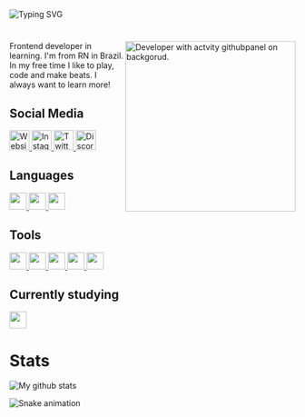 <img src="https://readme-typing-svg.demolab.com?font=Nunito&weight=500&duration=4000&pause=1000&color=7415E0&width=435&height=35&lines=Hi%2C+im+Tiago+%F0%9F%91%8B;Frontend+developer+in+learning!;+I'm+from+RN+in+Brazil.+%F0%9F%87%A7%F0%9F%87%B7;I+like+to+play%2C+code+and+make+beats." alt="Typing SVG"/>

#

<img align="right" width="300" src="https://ttstatic.netlify.app/github/img/developer.svg" alt="Developer with actvity githubpanel on backgorud.">

<p>Frontend developer in learning. I'm from RN in Brazil. In my free time I like to play, code and make beats. I always want to learn more!</p>

## Social Media

<a href="https://ttdsgms.netlify.app?utm_source=github&utm_medium=link&utm_campaign=githubreadme">
	<img width="35" src="https://ttstatic.netlify.app/github/img/link.svg" alt="Website Homepage">
</a>
<a href="https://www.instagram.com/ttdsgms">
	<img width="35" src="https://ttstatic.netlify.app/github/img/instagram.svg" alt="Instagram"/>
</a>
<a href="https://twitter.com/ttdsgms">
	<img width="35" src="https://ttstatic.netlify.app/github/img/twitter.svg" alt="Twitter"/>
</a>
<a href="https://ttdsgms.netlify.app/discord?utm_source=github&utm_medium=link&utm_campaign=githubreadme">
	<img width="35" src="https://ttstatic.netlify.app/github/img/discord.svg" alt="Discord"/>
</a>

## Languages

<a href="https://www.w3.org/html/">
	<img width="30" src="https://ttstatic.netlify.app/github/img/html.svg">
</a>
<a href="https://www.w3.org/Style/CSS/">
	<img width="30" src="https://ttstatic.netlify.app/github/img/css.svg">
</a>
<a href="https://developer.mozilla.org/pt-BR/docs/Web/JavaScript">
	<img width="30" src="https://ttstatic.netlify.app/github/img/js.svg">
</a>
	
## Tools
	
</a>
<a href="https://github.com/ttdsgms">
	<img width="30" src="https://ttstatic.netlify.app/github/img/github.svg">
</a>
<a href="https://git-scm.com">
	<img width="30" src="https://ttstatic.netlify.app/github/img/git.svg"> 
</a>
<a href="https://code.visualstudio.com">
	<img width="30" src="https://ttstatic.netlify.app/github/img/vscode.svg">
</a>
<a href="https://netlify.com">
	<img width="30" src="https://ttstatic.netlify.app/github/img/netlify.svg">
</a>
<a href="https://vercel.com">
	<img width="30" src="https://ttstatic.netlify.app/github/img/vercel.svg">
</a>

## Currently studying
<a href="https://developer.mozilla.org/pt-BR/docs/Web/JavaScript">
	<img width="30" src="https://ttstatic.netlify.app/github/img/js.svg">
</a>
<!-- Não estou mais aprendendo, por enquanto. -->
<!--
<a href="https://nextjs.org">
	<img width="30" src="https://ttstatic.netlify.app/github/img/nextjs.svg">
</a>
<a href="https://reactjs.org">
	<img width="30" src="https://ttstatic.netlify.app/github/img/reactjs.svg">
</a>
-->

# Stats

<img align="center" src="https://github-readme-stats.vercel.app/api?username=ttdsgms&count_private=true&show_icons=true&theme=dark&include_all_commits=true" alt="My github stats"/>

![Snake animation](https://github.com/ttdsgms/ttdsgms/blob/output/github-contribution-grid-snake.svg)
